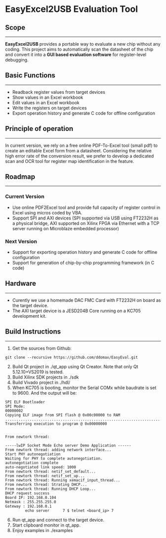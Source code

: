 # EasyExcel2USB Evaluation Tool
## Scope
---
**EasyExcel2USB** provides a portable way to evaluate a new chip without any coding. This project aims to automatically scan the datasheet of the chip and convert it into a **GUI based evaluation software** for register-level debugging. 
## Basic Functions
---
* Readback register values from target devices
* Show values in an Excel workbook
* Edit values in an Excel workbook
* Write the registers on target devices
* Export operation history and generate C code for offline configuration
## Principle of operation
---
In current version, we rely on a free online PDF-To-Excel tool (small pdf) to create an editable Excel form from a datasheet. Considering the relative high error rate of the conversion result, we prefer to develop a dedicated scan and OCR tool for register map identification in the feature.
## Roadmap
---
### Current Version
* Use online PDF2Excel tool and provide full capacity of register control in Excel using micros coded by VBA.
* Support SPI and AXI devices (SPI supported via USB using FT2232H as a physical bridge, AXI supported on Xilinx FPGA via Ethernet with a TCP server running on Microblaze embedded processor)
### Next Version
* Support for exporting operation history and generate C code for offline configuration
* Support for generation of chip-by-chip programming framework (in C code)
## Hardware
---
* Curently we use a homemade DAC FMC Card with FT2232H on board as the target device.
* The AXI target device is a JESD204B Core running on a KC705 development kit.
## Build Instructions
---
1. Get the sources from Github:
``` shell
git clone --recursive https://github.com/ddomax/EasyEval.git
```
2. Build Qt project in ./qt_app using Qt Creator. Note that only Qt 5.12.10+VS2019 is tested.
3. Build Xilinx SDK projects in ./sdk
4. Build Vivado project in ./hdl/
5. When KC705 is booting, monitor the Serial COMx while baudrate is set to 9600. And the output will be:
```
SPI ELF Bootloader
SPI Mode: 
00000002 
Copying ELF image from SPI flash @ 0x00c00000 to RAM
..........................................................................................................................................................................................................................................................
Transferring execution to program @ 0x00000000


From newtork thread:

-----lwIP Socket Mode Echo server Demo Application ------
From newtork thread: adding network interface...
Start PHY autonegotiation 
Waiting for PHY to complete autonegotiation.
autonegotiation complete 
auto-negotiated link speed: 1000
From newtork thread: netif_set_default...
From newtork thread: netif_set_up...
From newtork thread: Running xemacif_input_thread...
From newtork thread: Strating DHCP...
From newtork thread: Running DHCP Loop...
DHCP request success
Board IP: 192.168.0.104
Netmask : 255.255.255.0
Gateway : 192.168.0.1
         echo server      7 $ telnet <board_ip> 7

```
6. Run qt_app and connect to the target device.
7. Start clipboard monitor in qt_app.
8. Enjoy examples in ./examples